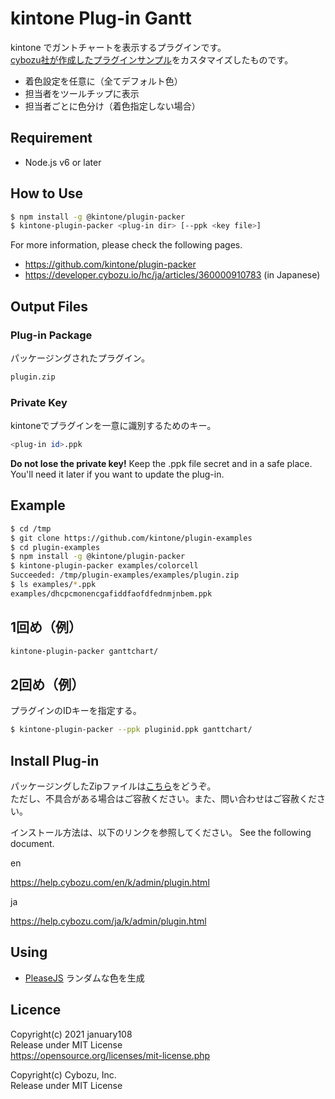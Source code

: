 kintone Plug-in Gantt
==========================

kintone でガントチャートを表示するプラグインです。  
[cybozu社が作成したプラグインサンプル](https://developer.cybozu.io/hc/ja/articles/203716110-%E3%82%AC%E3%83%B3%E3%83%88%E3%83%81%E3%83%A3%E3%83%BC%E3%83%88%E3%83%97%E3%83%A9%E3%82%B0%E3%82%A4%E3%83%B3#step5)をカスタマイズしたものです。
* 着色設定を任意に（全てデフォルト色）
* 担当者をツールチップに表示
* 担当者ごとに色分け（着色指定しない場合）


## Requirement

* Node.js v6 or later

## How to Use

```bash
$ npm install -g @kintone/plugin-packer
$ kintone-plugin-packer <plug-in dir> [--ppk <key file>]
```

For more information, please check the following pages.

* https://github.com/kintone/plugin-packer
* https://developer.cybozu.io/hc/ja/articles/360000910783 (in Japanese)

## Output Files

### Plug-in Package
パッケージングされたプラグイン。

```bash
plugin.zip
```

### Private Key
kintoneでプラグインを一意に識別するためのキー。

```bash
<plug-in id>.ppk
```
**Do not lose the private key!** Keep the .ppk file secret and in a safe place. You'll need it later if you want to update the plug-in.

## Example

```bash
$ cd /tmp
$ git clone https://github.com/kintone/plugin-examples
$ cd plugin-examples
$ npm install -g @kintone/plugin-packer
$ kintone-plugin-packer examples/colorcell
Succeeded: /tmp/plugin-examples/examples/plugin.zip
$ ls examples/*.ppk
examples/dhcpcmonencgafiddfaofdfednmjnbem.ppk
```

## 1回め（例）
```bash
kintone-plugin-packer ganttchart/
```


## 2回め（例）
プラグインのIDキーを指定する。
```bash
$ kintone-plugin-packer --ppk pluginid.ppk ganttchart/
```


## Install Plug-in

パッケージングしたZipファイルは[こちら](https://github.com/january108/kintone-plugin-gantt/blob/master/plugin.zip)をどうぞ。  
ただし、不具合がある場合はご容赦ください。また、問い合わせはご容赦ください。  

インストール方法は、以下のリンクを参照してください。
See the following document.

en

https://help.cybozu.com/en/k/admin/plugin.html

ja

https://help.cybozu.com/ja/k/admin/plugin.html

## Using

* [PleaseJS](https://github.com/Fooidge/PleaseJS)
 ランダムな色を生成

## Licence

Copyright(c) 2021 january108  
Release under MIT License  
https://opensource.org/licenses/mit-license.php

Copyright(c) Cybozu, Inc.  
Release under MIT License

